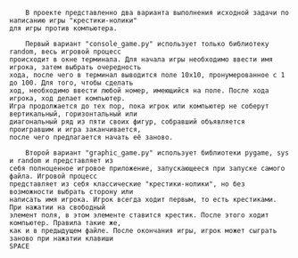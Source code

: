        В проекте представленно два варианта выполнения исходной задачи по написанию игры "крестики-нолики"
    для игры против компьютера.

        Первый вариант "console_game.py" использует только библиотеку random, весь игровой процесс 
    происходит в окне терминала. Для начала игры необходимо ввести имя игрока, затем выбрать очередность
    хода, после чего в терминал выводится поле 10х10, пронумерованное с 1 до 100. Для того, чтобы сделать
    ход, необходимо ввести любой номер, имеющийся на поле. После хода игрока, ход делает компьютер.
    Игра продолжается до тех пор, пока игрок или компьютер не соберут вертикальный, горизонтальный или 
    диагональный ряд из пяти своих фигур, собравший объявляется проигравшим и игра заканчивается,
    после чего предлагается начать её заново.

        Второй вариант "graphic_game.py" использует библиотеки pygame, sys и random и представляет из
    себя полноценное игровое приложение, запускающееся при запуске самого файла. Игровой процесс 
    представляет из себя классические "крестики-нолики", но без возможности выбрать сторону или
    написать имя игрока. Игрок всегда ходит первым, то есть крестиками. При нажатии на свободный
    элемент поля, в этом элементе ставится крестик. После этого ходит компьютер. Правила такие же,
    как и в предыдущем файле. После окончания игры, игрок может сыграть заново при нажатии клавиши
    SPACE
